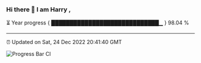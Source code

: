 ### Hi there 👋 I am Harry , 

⏳ Year progress { █████████████████████████████▁ } 98.04 %

---

⏰ Updated on Sat, 24 Dec 2022 20:41:40 GMT

![Progress Bar CI](https://github.com/duykhang68/duykhang68/workflows/Progress%20Bar%20CI/badge.svg)
